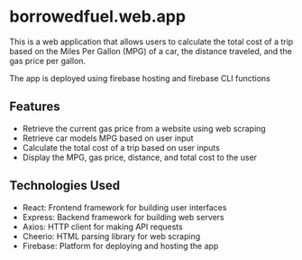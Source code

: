 # borrowedfuel.web.app

This is a web application that allows users to calculate the total cost of a trip based on the Miles Per Gallon (MPG) of a car, the distance traveled, and the gas price per gallon.

The app is deployed using firebase hosting and firebase CLI functions

## Features

- Retrieve the current gas price from a website using web scraping
- Retrieve car models MPG based on user input
- Calculate the total cost of a trip based on user inputs
- Display the MPG, gas price, distance, and total cost to the user

## Technologies Used

- React: Frontend framework for building user interfaces
- Express: Backend framework for building web servers
- Axios: HTTP client for making API requests
- Cheerio: HTML parsing library for web scraping
- Firebase: Platform for deploying and hosting the app
